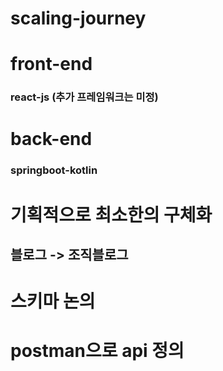 # scaling-journey

# front-end 
### react-js (추가 프레임워크는 미정)

# back-end
### springboot-kotlin

# 기획적으로 최소한의 구체화
## 블로그 -> 조직블로그



# 스키마 논의
# postman으로 api 정의
